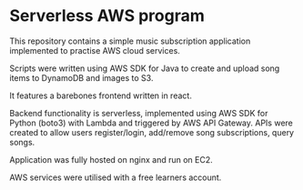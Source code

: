# Serverless AWS program

This repository contains a simple music subscription application implemented to practise AWS cloud services.

Scripts were written using AWS SDK for Java to create and upload song items to DynamoDB and images to S3.

It features a barebones frontend written in react.

Backend functionality is serverless, implemented using AWS SDK for Python (boto3) with Lambda and triggered by AWS API Gateway. APIs were created to allow users register/login, add/remove song subscriptions, query songs.

Application was fully hosted on nginx and run on EC2.

AWS services were utilised with a free learners account.
